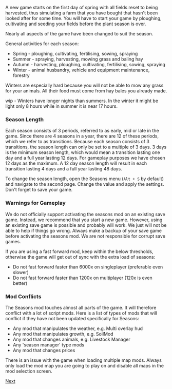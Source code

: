 A new game starts on the first day of spring with all fields reset to being harvested, thus simulating a  farm that you have bought that hasn't been looked after for some time. You will have to start your game by ploughing, cultivating and seeding your fields before the plant season is over.

Nearly all aspects of the game have been changed to suit the season.

General activities for each season:
* Spring - ploughing, cultivating, fertilising, sowing, spraying
* Summer - spraying, harvesting, mowing grass and baling hay
* Autumn - harvesting, ploughing, cultivating, fertilising, sowing, spraying
* Winter - animal husbandry, vehicle and equipment maintenance, forestry

Winters are especially hard because you will not be able to mow any grass for your animals. All their food must come from hay bales you already made.

wip - Winters have longer nights than summers. In the winter it might be light only 8 hours while in summer it is near 17 hours.


### Season Length

Each season consists of 3 periods, referred to as early, mid or late in the game. Since there are 4 seasons in a year, there are 12 of these periods, which we refer to as transitions. Because each season consists of 3 transitions, the season length can only be set to a multiple of 3 days. 3 days is the minimum season length, which would mean a transition lasting one day and a full year lasting 12 days. For gameplay purposes we have chosen 12 days as the maximum. A 12 day season length will result in each transition lasting 4 days and a full year lasting 48 days. 

To change the season length, open the Seasons menu (`Alt + S` by default) and navigate to the second page. Change the value and apply the settings. Don't forget to save your game.

### Warnings for Gameplay

We do not officially support activating the seasons mod on an existing save game. Instead, we recommend that you start a new game. However, using an existing save game is possible and probably will work. We just will not be able to help if things go wrong. Always make a backup of your save game before activating the seasons mod. We are not responsible for corrupt save games. 

If you are using a fast forward mod, keep within the below thresholds, otherwise the game will get out of sync with the extra load of seasons:
- Do not fast forward faster than 6000x on singleplayer (preferable even slower)
- Do not fast forward faster than 1200x on multiplayer (120x is even better)

### Mod Conflicts

The Seasons mod touches almost all parts of the game. It will therefore conflict with a lot of script mods. Here is a list of types of mods that will conflict if they have not been updated specifically for Seasons:
- Any mod that manipulates the weather, e.g. Multi overlay hud
- Any mod that manipulates growth, e.g. SoilMod
- Any mod that changes animals, e.g. Livestock Manager
- Any 'season manager' type mods
- Any mod that changes prices

There is an issue with the game when loading multiple map mods. Always only load the mod map you are going to play on and disable all maps in the mod selection screen.

[Next](Hud-Overview)